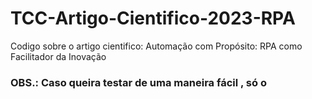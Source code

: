 # TCC-Artigo-Cientifico-2023-RPA

Codigo sobre o artigo cientifico: Automação com Propósito: RPA como Facilitador da Inovação

### OBS.: Caso queira testar de uma maneira fácil , só o 
